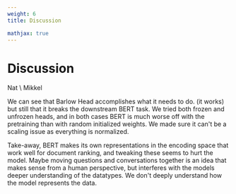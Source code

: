 ```yaml
---
weight: 6
title: Discussion

mathjax: true
---
```


# Discussion

<aside class="notice">
Nat \ Mikkel
</aside>


We can see that Barlow Head accomplishes what it needs to do. (it works) but still that it breaks the downstream BERT task. We tried both frozen and unfrozen heads, and in both cases BERT is much worse off with the pretraining than with random initialized weights. We made sure it can't be a scaling issue as everything is normalized. 

Take-away, BERT makes its own representations in the encoding space that work well for document ranking, and tweaking these seems to hurt the model. Maybe moving questions and conversations together is an idea that makes sense from a human perspective, but interferes with the models deeper understanding of the datatypes. We don't deeply understand how the model represents the data.
